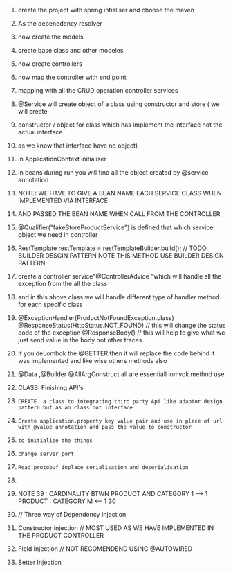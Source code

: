 1. create the project with spring intialiser and choose the maven
2. As the depenedency resolver
3. now create the models
4. create base class and other modeles
5. now create controllers
6. now map the controller with end point
7. mapping with all the CRUD operation controller services
8. @Service will create object of a class using constructor and store ( we will create
9. constructor / object for class which has implement the interface not the actual interface
10. as we know that interface have no object)
11. in ApplicationContext initialiser
12. in beans during run you will find all the object created by @service annotation
13. NOTE: WE HAVE TO GIVE A BEAN NAME EACH SERVICE CLASS WHEN IMPLEMENTED VIA INTERFACE
14. AND PASSED THE BEAN NAME WHEN CALL FROM THE CONTROLLER
15. @Qualifier("fakeStoreProductService") is defined that which service object we need in controller
16. RestTemplate restTemplate = restTemplateBuilder.build(); // TODO: BUILDER DESGIN PATTERN NOTE THIS METHOD USE BUILDER DESIGN PATTERN
17. create a controller service"@ControllerAdvice "which will handle all the exception from the all the class
18. and in this above class we will handle different type of handler method for each specific class
19. @ExceptionHandler(ProductNotFoundException.class)
     @ResponseStatus(HttpStatus.NOT_FOUND) // this will change the status code of the exception
    @ResponseBody() // this will help to give what we just send value in the body not other traces
20. if you deLombok the @GETTER then it will replace the code behind it was implemented and like wise others methods also
21. @Data ,@Builder @AllArgConstruct all are essentiall lomvok method use
22. CLASS: Finishing API's
23.     CREATE  a class to integrating third party Api like adaptor design pattern but as an class not interface
24.     Create application.property key value pair and use in place of url with @value annotation and pass the value to constructor
25.     to initialise the things 
26.     change server port 
27.     Read protobuf inplace serialisation and deserialisation
28. 
29.  NOTE 39 : CARDINALITY BTWN PRODUCT AND CATEGORY
     1 -->   1
     PRODUCT  :  CATEGORY
     M    <-- 1
30
   
    
32. // Three way of Dependency Injection
33. Constructor injection // MOST USED AS WE HAVE IMPLEMENTED IN THE PRODUCT CONTROLLER
34. Field Injection  // NOT RECOMENDEND USING @AUTOWIRED
35. Setter Injection